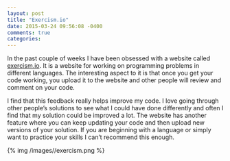 ```yaml
---
layout: post
title: "Exercism.io"
date: 2015-03-24 09:56:08 -0400
comments: true
categories: 
---
```

In the past couple of weeks I have been obsessed with a website called
[exercism.io](http://exercism.io/). It is a website for working on programming problems in
different languages. The interesting aspect to it is that once you get
your code working, you upload it to the website and other people will
review and comment on your code.

I find that this feedback really helps improve my code. I love going
through other people’s solutions to see what I could have done
differently and often I find that my solution could be improved a lot.
The website has another feature where you can keep updating your code
and then upload new versions of your solution. If you are beginning with
a language or simply want to practice your skills I can’t recommend this
enough.

{% img /images//exercism.png %}
